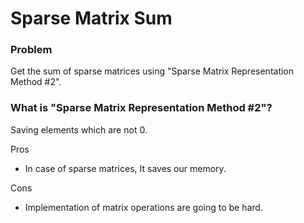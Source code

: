 # Sparse Matrix Sum
### Problem
Get the sum of sparse matrices using "Sparse Matrix Representation Method #2".  
### What is "Sparse Matrix Representation Method #2"? 
Saving elements which are not 0.  

Pros
- In case of sparse matrices, It saves our memory.

Cons
- Implementation of matrix operations are going to be hard.
